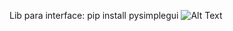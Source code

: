 Lib para interface: pip install pysimplegui
![Alt Text](https://cdn.discordapp.com/attachments/484444592502997012/777756020579631134/1604838266844.gif)
